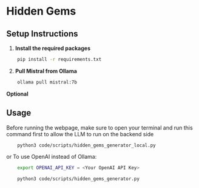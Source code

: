 # Hidden Gems

## Setup Instructions

1. **Install the required packages**
```bash
    pip install -r requirements.txt
```
2. **Pull Mistral from Ollama**
```bash
    ollama pull mistral:7b
```
**Optional**

## Usage

Before running the webpage, make sure to open your terminal and run this command first to allow the LLM to run on the backend side
```bash
    python3 code/scripts/hidden_gems_generator_local.py
```
or
To use OpenAI instead of Ollama:
```bash
    export OPENAI_API_KEY = <Your OpenAI API Key>
```
```bash
    python3 code/scripts/hidden_gems_generator.py
```






